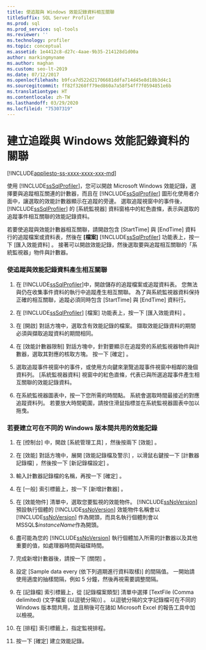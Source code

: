 ```yaml
---
title: 使追蹤與 Windows 效能記錄資料相互關聯
titleSuffix: SQL Server Profiler
ms.prod: sql
ms.prod_service: sql-tools
ms.reviewer: ''
ms.technology: profiler
ms.topic: conceptual
ms.assetid: 1e4412c8-d27c-4aae-9b35-214128d1d00a
author: markingmyname
ms.author: maghan
ms.custom: seo-lt-2019
ms.date: 07/12/2017
ms.openlocfilehash: b9fca7d522d21706681ddfa714d45e8d18b3d4c1
ms.sourcegitcommit: ff82f3260ff79ed860a7a58f54ff7f0594851e6b
ms.translationtype: HT
ms.contentlocale: zh-TW
ms.lasthandoff: 03/29/2020
ms.locfileid: "75307319"
---
```

# <a name="correlate-a-trace-with-windows-performance-log-data"></a>建立追蹤與 Windows 效能記錄資料的關聯

[!INCLUDE[appliesto-ss-xxxx-xxxx-xxx-md](../../includes/appliesto-ss-xxxx-xxxx-xxx-md.md)]

使用 [!INCLUDE[ssSqlProfiler](../../includes/sssqlprofiler-md.md)]，您可以開啟 Microsoft Windows 效能記錄，選擇要與追蹤相互關連的計數器，而且在 [!INCLUDE[ssSqlProfiler](../../includes/sssqlprofiler-md.md)] 圖形化使用者介面中，讓選取的效能計數器顯示在追蹤的旁邊。 選取追蹤視窗中的事件後， [!INCLUDE[ssSqlProfiler](../../includes/sssqlprofiler-md.md)] 的 [系統監視器] 資料窗格中的紅色直條，表示與選取的追蹤事件相互關聯的效能記錄資料。  
  
 若要使追蹤與效能計數器相互關聯，請開啟包含 [StartTime]  與 [EndTime]  資料行的追蹤檔案或資料表，然後在  **[檔案]** [!INCLUDE[ssSqlProfiler](../../includes/sssqlprofiler-md.md)] 功能表上，按一下 [匯入效能資料]  。 接著可以開啟效能記錄，然後選取要與追蹤相互關聯的「系統監視器」物件與計數器。  
  
### <a name="to-correlate-a-trace-with-performance-log-data"></a>使追蹤與效能記錄資料產生相互關聯  
  
1.  在 [!INCLUDE[ssSqlProfiler](../../includes/sssqlprofiler-md.md)]中，開啟儲存的追蹤檔案或追蹤資料表。 您無法與仍在收集事件資料的執行中追蹤產生相互關聯。 為了與系統監視器資料保持正確的相互關聯，追蹤必須同時包含 [StartTime]  與 [EndTime]  資料行。  
  
2.  在 [!INCLUDE[ssSqlProfiler](../../includes/sssqlprofiler-md.md)] [檔案]  功能表上，按一下 [匯入效能資料]  。  
  
3.  在 [開啟]  對話方塊中，選取含有效能記錄的檔案。 擷取效能記錄資料的期間必須與擷取追蹤資料的期間相同。  
  
4.  在 [效能計數器限制]  對話方塊中，針對要顯示在追蹤旁的系統監視器物件與計數器，選取其對應的核取方塊。 按一下 [確定]  。  
  
5.  選取追蹤事件視窗中的事件，或使用方向鍵來瀏覽追蹤事件視窗中相鄰的幾個資料列。 [系統監視器資料]  視窗中的紅色直條，代表已與所選追蹤事件產生相互關聯的效能記錄資料。  
  
6.  在系統監視器圖表中，按一下您所需的時間點。 系統會選取時間最接近的對應追蹤資料列。 若要放大時間範圍，請按住滑鼠指標並在系統監視器圖表中加以拖曳。  
  
### <a name="to-create-performance-logs-that-can-be-shared-among-different-versions-of-windows"></a>若要建立可在不同的 Windows 版本間共用的效能記錄  
  
1.  在 [控制台] 中，開啟 [系統管理工具]  ，然後按兩下 [效能]  。  
  
2.  在 [效能]  對話方塊中，展開 [效能記錄檔及警示]  ，以滑鼠右鍵按一下 [計數器記錄檔]  ，然後按一下 [新記錄檔設定]  。  
  
3.  輸入計數器記錄檔的名稱，再按一下 [確定]  。  
  
4.  在 [一般]  索引標籤上，按一下 [新增計數器]  。  
  
5.  在 [效能物件]  清單中，選取您要監視的效能物件。 [!INCLUDE[ssNoVersion](../../includes/ssnoversion-md.md)] 預設執行個體的 [!INCLUDE[ssNoVersion](../../includes/ssnoversion-md.md)] 效能物件名稱會以 [!INCLUDE[ssNoVersion](../../includes/ssnoversion-md.md)] 作為開頭，而具名執行個體則會以 MSSQL$*instanceName*作為開頭。  
  
6.  盡可能為您的 [!INCLUDE[ssNoVersion](../../includes/ssnoversion-md.md)] 執行個體加入所需的計數器以及其他重要的值，如處理器時間與磁碟時間。  
  
7.  完成新增計數器後，請按一下 [關閉]  。  
  
8.  設定 [Sample data every (依下列週期進行資料取樣)]  的間隔值。 一開始請使用適度的抽樣間隔，例如 5 分鐘，然後再視需要調整間隔。  
  
9. 在 [記錄檔]  索引標籤上，從 [記錄檔案類型]  清單中選擇 [TextFile (Comma delimited) (文字檔案 (以逗號分隔))]  。 以逗號分隔的文字記錄檔可在不同的 Windows 版本間共用，並且稍後可在諸如 Microsoft Excel 的報告工具中加以檢視。  
  
10. 在 [排程]  索引標籤上，指定監視排程。  
  
11. 按一下 [確定]  建立效能記錄。  

